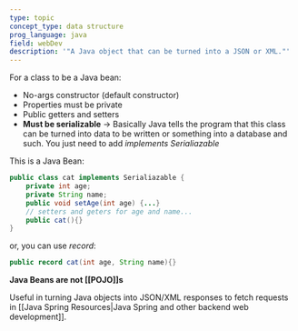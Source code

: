 ```yaml
---
type: topic
concept_type: data structure
prog_language: java
field: webDev
description: '"A Java object that can be turned into a JSON or XML."'
---
```


For a class to be a Java bean:
- No-args constructor (default constructor)
- Properties must be private
- Public getters and setters
- **Must be serializable** -> Basically Java tells the program that this class can be turned into data to be written or something into a database and such. You just need to add *implements Serialiazable*

This is a Java Bean:

```java
public class cat implements Serialiazable {
	private int age;
	private String name;
	public void setAge(int age) {...}
	// setters and geters for age and name...
	public cat(){}
}
```

or, you can use *record*:
```java
public record cat(int age, String name){}
```

**Java Beans are not [[POJO]]s**

Useful in turning Java objects into JSON/XML responses to fetch requests in [[Java Spring Resources|Java Spring and other backend web development]].
